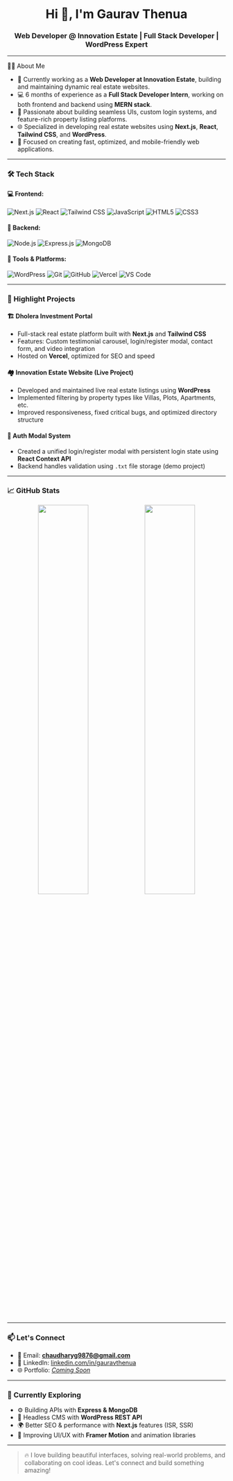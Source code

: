 <!-- 👋 Hi, I’m @GauravThenua
- 👀 I’m interested in Full Stack Development
- 🌱 I’m currently learning MERN Stack
- 💞️ I’m looking to collaborate with the experinced developers
- 📫 How to reach me
- LinkedIn -- [(https://www.linkedin.com/in/gaurav-thenua-0b6a6b252)]
- Instagram -- [https://www.instagram.com/the_gaurav_thenua]
- 
- -->

<h1 align="center">Hi 👋, I'm Gaurav Thenua</h1>
<h3 align="center">Web Developer @ Innovation Estate | Full Stack Developer | WordPress Expert</h3>

---

 👨‍💻 About Me

- 💼 Currently working as a **Web Developer at Innovation Estate**, building and maintaining dynamic real estate websites.
- 💻 6 months of experience as a **Full Stack Developer Intern**, working on both frontend and backend using **MERN stack**.
- 🧠 Passionate about building seamless UIs, custom login systems, and feature-rich property listing platforms.
- 🌐 Specialized in developing real estate websites using **Next.js**, **React**, **Tailwind CSS**, and **WordPress**.
- 🚀 Focused on creating fast, optimized, and mobile-friendly web applications.

---

### 🛠️ Tech Stack

#### 💻 Frontend:
![Next.js](https://img.shields.io/badge/Next.js-black?style=for-the-badge&logo=next.js)
![React](https://img.shields.io/badge/React-61DAFB?style=for-the-badge&logo=react&logoColor=black)
![Tailwind CSS](https://img.shields.io/badge/Tailwind_CSS-38b2ac?style=for-the-badge&logo=tailwind-css&logoColor=white)
![JavaScript](https://img.shields.io/badge/JavaScript-F7DF1E?style=for-the-badge&logo=javascript&logoColor=black)
![HTML5](https://img.shields.io/badge/HTML5-e34f26?style=for-the-badge&logo=html5&logoColor=white)
![CSS3](https://img.shields.io/badge/CSS3-1572B6?style=for-the-badge&logo=css3&logoColor=white)

#### 🧩 Backend:
![Node.js](https://img.shields.io/badge/Node.js-339933?style=for-the-badge&logo=node.js&logoColor=white)
![Express.js](https://img.shields.io/badge/Express.js-404D59?style=for-the-badge)
![MongoDB](https://img.shields.io/badge/MongoDB-4EA94B?style=for-the-badge&logo=mongodb&logoColor=white)

#### 🧰 Tools & Platforms:
![WordPress](https://img.shields.io/badge/WordPress-21759B?style=for-the-badge&logo=wordpress&logoColor=white)
![Git](https://img.shields.io/badge/Git-F05032?style=for-the-badge&logo=git&logoColor=white)
![GitHub](https://img.shields.io/badge/GitHub-100000?style=for-the-badge&logo=github&logoColor=white)
![Vercel](https://img.shields.io/badge/Vercel-000000?style=for-the-badge&logo=vercel&logoColor=white)
![VS Code](https://img.shields.io/badge/VSCode-007ACC?style=for-the-badge&logo=visual-studio-code&logoColor=white)

---

### 🚀 Highlight Projects

#### 🏗️ Dholera Investment Portal
- Full-stack real estate platform built with **Next.js** and **Tailwind CSS**
- Features: Custom testimonial carousel, login/register modal, contact form, and video integration
- Hosted on **Vercel**, optimized for SEO and speed

#### 🏘️ Innovation Estate Website (Live Project)
- Developed and maintained live real estate listings using **WordPress**
- Implemented filtering by property types like Villas, Plots, Apartments, etc.
- Improved responsiveness, fixed critical bugs, and optimized directory structure

#### 🔐 Auth Modal System
- Created a unified login/register modal with persistent login state using **React Context API**
- Backend handles validation using `.txt` file storage (demo project)

---

### 📈 GitHub Stats

<p align="center">
  <img src="https://github-readme-stats.vercel.app/api?username=gauravthenua&show_icons=true&theme=tokyonight" width="48%" />
  <img src="https://github-readme-stats.vercel.app/api/top-langs/?username=gauravthenua&layout=compact&theme=tokyonight" width="48%" />
</p>

---

### 📫 Let's Connect

- 📧 Email: **chaudharyg9876@gmail.com**
- 💼 LinkedIn: [linkedin.com/in/gauravthenua](https://www.linkedin.com/in/gaurav-thenua-0b6a6b252)
- 🌐 Portfolio: [*Coming Soon*](https://gaurav-portfolio-gt.vercel.app/)

---

### 🧠 Currently Exploring

- ⚙️ Building APIs with **Express & MongoDB**
- 🔄 Headless CMS with **WordPress REST API**
- 🌍 Better SEO & performance with **Next.js** features (ISR, SSR)
- 💬 Improving UI/UX with **Framer Motion** and animation libraries

---

> 🔥 I love building beautiful interfaces, solving real-world problems, and collaborating on cool ideas. Let's connect and build something amazing!

<!--- GauravThenua/GauravThenua is a ✨ special ✨ repository because its `README.md` (this file) appears on your GitHub profile.
You can click the Preview link to take a look at your changes.
--->
